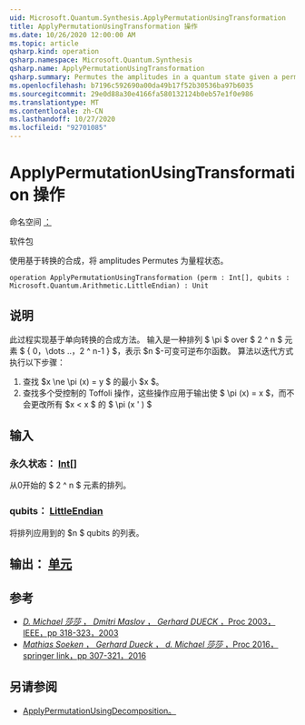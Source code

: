 ```yaml
---
uid: Microsoft.Quantum.Synthesis.ApplyPermutationUsingTransformation
title: ApplyPermutationUsingTransformation 操作
ms.date: 10/26/2020 12:00:00 AM
ms.topic: article
qsharp.kind: operation
qsharp.namespace: Microsoft.Quantum.Synthesis
qsharp.name: ApplyPermutationUsingTransformation
qsharp.summary: Permutes the amplitudes in a quantum state given a permutation using transformation-based synthesis.
ms.openlocfilehash: b7196c592690a00da49b17f52b30536ba97b6035
ms.sourcegitcommit: 29e0d88a30e4166fa580132124b0eb57e1f0e986
ms.translationtype: MT
ms.contentlocale: zh-CN
ms.lasthandoff: 10/27/2020
ms.locfileid: "92701085"
---
```

# <a name="applypermutationusingtransformation-operation"></a>ApplyPermutationUsingTransformation 操作

命名空间 [：](xref:Microsoft.Quantum.Synthesis)

软件包 [](https://nuget.org/packages/)


使用基于转换的合成，将 amplitudes Permutes 为量程状态。

```qsharp
operation ApplyPermutationUsingTransformation (perm : Int[], qubits : Microsoft.Quantum.Arithmetic.LittleEndian) : Unit
```


## <a name="description"></a>说明

此过程实现基于单向转换的合成方法。  输入是一种排列 $ \pi $ over $ 2 ^ n $ 元素 $ \{ 0，\dots ..，2 ^ n-1 \} $，表示 $n $-可变可逆布尔函数。
算法以迭代方式执行以下步骤：

1. 查找 $x \ne \pi (x) = y $ 的最小 $x $。
2. 查找多个受控制的 Toffoli 操作，这些操作应用于输出使 $ \pi (x) = x $，而不会更改所有 $x < x $ 的 $ \pi (x ' ) $

## <a name="input"></a>输入

### <a name="perm--int"></a>永久状态： [Int](xref:microsoft.quantum.lang-ref.int)[]

从0开始的 $ 2 ^ n $ 元素的排列。


### <a name="qubits--littleendian"></a>qubits： [LittleEndian](xref:Microsoft.Quantum.Arithmetic.LittleEndian)

将排列应用到的 $n $ qubits 的列表。



## <a name="output--unit"></a>输出： [单元](xref:microsoft.quantum.lang-ref.unit)



## <a name="references"></a>参考

- [*D. Michael 莎莎* ， *Dmitri Maslov* ， *Gerhard DUECK* ，Proc 2003，IEEE，pp 318-323，2003](https://doi.org/10.1145/775832.775915)
- [*Mathias Soeken* ， *Gerhard Dueck* ， *d. Michael 莎莎* ，Proc 2016，springer link，pp 307-321，2016](https://doi.org/10.1007/978-3-319-40578-0_22)

## <a name="see-also"></a>另请参阅

- [ApplyPermutationUsingDecomposition。](xref:Microsoft.Quantum.Synthesis.ApplyPermutationUsingDecomposition)